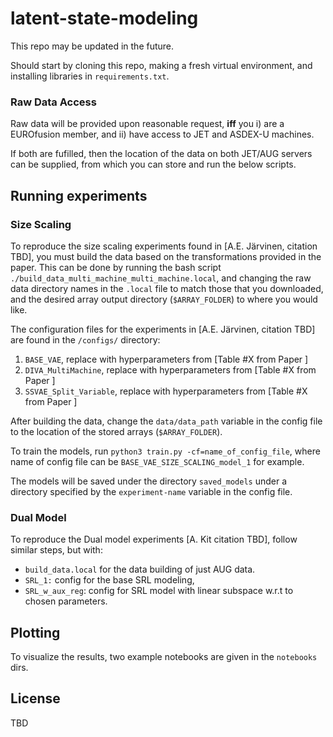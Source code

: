 # latent-state-modeling

This repo may be updated in the future.

Should start by cloning this repo, making a fresh virtual environment, and installing libraries in `requirements.txt`.

### Raw Data Access
Raw data will be provided upon reasonable request, **iff** you i) are a EUROfusion member, and ii) have access to JET and ASDEX-U machines. 

If both are fufilled, then the location of the data on both JET/AUG servers can be supplied, from which you can store and run the below scripts. 

## Running experiments

### Size Scaling 

To reproduce the size scaling experiments found in [A.E. Järvinen, citation TBD], you must build the data based on the transformations provided in the paper. This can be done by running the bash script `./build_data_multi_machine_multi_machine.local`, and changing the raw data directory names in the `.local` file to match those that you downloaded, and the desired array output directory (`$ARRAY_FOLDER`) to where you would like. 


The configuration files for the experiments in [A.E. Järvinen, citation TBD] are found in the `/configs/` directory: 
1. `BASE_VAE`, replace with hyperparameters from [Table #X from Paper ]
2. `DIVA_MultiMachine`, replace with hyperparameters from [Table #X from Paper ]
3. `SSVAE_Split_Variable`, replace with hyperparameters from [Table #X from Paper ]

After building the data, change the `data/data_path` variable in the config file to the location of the stored arrays (`$ARRAY_FOLDER`). 


To train the models, run `python3 train.py -cf=name_of_config_file`, where name of config file can be `BASE_VAE_SIZE_SCALING_model_1` for example. 

The models will be saved under the directory `saved_models` under a directory specified by the `experiment-name` variable in the config file.


### Dual Model 

To reproduce the Dual model experiments [A. Kit citation TBD], follow similar steps, but with: 

- `build_data.local` for the data building of just AUG data. 
- `SRL_1:` config for the base SRL modeling, 
- `SRL_w_aux_reg`: config for SRL model with linear subspace w.r.t to chosen parameters.

## Plotting

To visualize the results, two example notebooks are given in the `notebooks` dirs. 
## License
TBD 